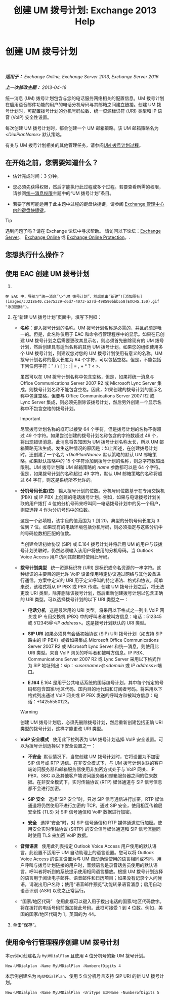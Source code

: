 ﻿---
title: '创建 UM 拨号计划: Exchange 2013 Help'
TOCTitle: 创建 UM 拨号计划
ms:assetid: 963ff2e1-515d-439a-953a-664174e5e283
ms:mtpsurl: https://technet.microsoft.com/zh-cn/library/Bb123819(v=EXCHG.150)
ms:contentKeyID: 50491199
ms.date: 01/11/2018
mtps_version: v=EXCHG.150
f1_keywords:
- Microsoft.Exchange.Management.SnapIn.Esm.Servers.UnifiedMessaging.CreateUMDialPlanWizardForm.CreateUMDialPlanWizardPage
ms.translationtype: HT
---

# 创建 UM 拨号计划

 

_**适用于：** Exchange Online, Exchange Server 2013, Exchange Server 2016_

_**上一次修改主题：** 2013-04-16_

统一消息 (UM) 拨号计划包含与您的电话服务网络相关的配置信息。UM 拨号计划在启用语音邮件功能的用户的电话分机号码与其邮箱之间建立链接。创建 UM 拨号计划时，可配置拨号计划的分机号码位数、统一资源标识符 (URI) 类型和 IP 语音 (VoIP) 安全性设置。

每次创建 UM 拨号计划时，都会创建一个 UM 邮箱策略。该 UM 邮箱策略名为 \<*DialPlanName*\> 默认策略。

有关与 UM 拨号计划相关的其他管理任务，请参阅[UM 拨号计划过程](um-dial-plan-procedures-exchange-2013-help.md)。

## 在开始之前，您需要知道什么？

  - 估计完成时间：3 分钟。

  - 您必须先获得权限，然后才能执行此过程或多个过程。若要查看所需的权限，请参阅[统一消息权限](unified-messaging-permissions-exchange-2013-help.md)主题中的“UM 拨号计划”条目。

  - 若要了解可能适用于此主题中过程的键盘快捷键，请参阅 [Exchange 管理中心内的键盘快捷键](keyboard-shortcuts-in-the-exchange-admin-center-exchange-online-protection-help.md)。

> [!tip]
> 遇到问题了吗？请在 Exchange 论坛中寻求帮助。 请访问以下论坛：<a href="https://go.microsoft.com/fwlink/p/?linkid=60612">Exchange Server</a>、 <a href="https://go.microsoft.com/fwlink/p/?linkid=267542">Exchange Online</a> 或 <a href="https://go.microsoft.com/fwlink/p/?linkid=285351">Exchange Online Protection</a>。.


## 您想执行什么操作？

## 使用 EAC 创建 UM 拨号计划

1.  
    
    在 EAC 中，导航至“统一消息”\>“UM 拨号计划”，然后单击“新建”![添加图标](images/JJ218640.c1e75329-d6d7-4073-a27d-498590bbb558(EXCHG.150).gif "添加图标")。

2.  在“新建 UM 拨号计划”页面中，填写下列框：
    
      - **名称**：键入拨号计划的名称。UM 拨号计划名称是必需的，并且必须是唯一的。但是，此名称仅用于 EAC 和命令行管理程序中的显示。如果在已创建 UM 拨号计划之后需要更改其显示名，则必须首先删除现有的 UM 拨号计划，然后创建具有适当名称的其他 UM 拨号计划。如果您的组织使用多个 UM 拨号计划，则建议您对您的 UM 拨号计划使用有意义的名称。UM 拨号计划名称的最大长度为 64 个字符，可以包括空格。但是，不能包括下列任何字符：" / \\ \[ \] : ; | = , + \* ? \< \>.
        
        虽然可以在 UM 拨号计划名称中包含空格，但是，如果将统一消息与 Office Communications Server 2007 R2 或 Microsoft Lync Server 集成，则拨号计划名称不能包含空格。因此，如果创建的拨号计划的显示名称中包含空格，但要与 Office Communications Server 2007 R2 或 Lync Server 集成，则必须先删除该拨号计划，然后另外创建一个显示名称中不包含空格的拨号计划。
        
        > [!important]
        > 尽管拨号计划名称的框可以接受 64 个字符，但是拨号计划的名称不得超过 49 个字符。如果尝试创建的拨号计划名称包含的字符数超过 49 个，将出现错误消息。此消息将告知因为 UM 拨号计划名称太长，所以 UM 邮箱策略无法生成。发生这种情况的原因是：如上所述，在创建拨号计划时，还创建了一个名为 <em>&lt;DialPlanName&gt;</em> 默认策略的默认 UM 邮箱策略。如果默认策略中的 15 个字符添加到拨号计划的名称，则总字符数超出限制。UM 拨号计划和 UM 邮箱策略的 <em>name</em> 参数都可以是 64 个字符。但是，如果拨号计划的名称超过 49 字符，默认 UM 邮箱策略的名称将超过 64 字符，则这是系统所不允许的。
    
      - **分机号码长度(位)**   输入拨号计划的位数。分机号码位数基于在专用交换机 (PBX) 或 IP PBX 上创建的电话拨号计划。例如，如果与电话拨号计划关联的用户拨打 4 位的分机号码来呼叫同一电话拨号计划中的另一个用户，则应选择 4 作为分机号码中的位数。
        
        这是一个必填框，该字段的值范围为 1 到 20。典型的分机号码长度为 3 位到 7 位。如果现有的电话环境包括分机号码，则必须指定与这些分机中的号码位数相匹配的位数。
        
        当创建会话初始协议 (SIP) 或 E.164 拨号计划并将启用 UM 的用户与该拨号计划关联时，仍然必须输入该用户将使用的分机号码。当 Outlook Voice Access 用户访问其邮箱时使用此号码。
    
      - **拨号计划类型**   统一资源标识符 (URI) 是标识或命名资源的一串字符。这种标识的主要目的是允许 VoIP 设备使用特定协议通过网络与其他设备进行通信。方案中定义的 URI 用于定义呼叫的特定语法、格式和协议。简单来说，该格式将从 IP PBX 或 PBX 传递。创建 UM 拨号计划之后，将无法更改 URI 类型，除非删除该拨号计划，然后重新创建拨号计划以包含正确的 URI 类型。可以选择拨号计划的以下 URI 类型之一：
        
          - **电话分机**   这是最常用的 URI 类型。将采用以下格式之一列出 VoIP 网关或 IP 专用交换机 (PBX) 中的呼叫者和被叫方信息：电话：512345 或 512345@\<*IP address*\>。这是拨号计划默认的 URI 类型。
        
          - **SIP URI** 如果必须具有会话初始协议 (SIP) URI 拨号计划（如支持 SIP 路由的 IP PBX）或者如果集成 Microsoft Office Communications Server 2007 R2 或 Microsoft Lync Server 和统一消息，则使用此 URI 类型。来自 VoIP 网关的呼叫者和被叫方信息。IP PBX、Communications Server 2007 R2 或 Lync Server 采用以下格式作为 SIP 地址列出：sip：\<*username*\>@\<*domain* 或 *IP address*\>:端口。
        
          - **E.164** E.164 是用于公共电话系统的国际编号计划，其中每个指定的号码都包含国家/地区代码、国内目的地代码和订阅者号码。将采用以下格式列出通过 VoIP 网关或 IP PBX 发送的呼叫方和被叫方信息：电话：+14255550123。
        
        > [!warning]
        > 创建 UM 拨号计划后，必须先删除拨号计划，然后重新创建包括正确 URI 类型的拨号计划，这样才能更改 URI 类型。
    
      - **VoIP 安全模式**   使用此下拉列表为 UM 拨号计划选择 VoIP 安全设置。可以为拨号计划选择以下安全设置之一：
        
          - **不安全**  默认情况下，当您创建 UM 拨号计划时，它将设置为不加密 SIP 信号或 RTP 通信。在非安全模式下，与 UM 拨号计划关联的客户端访问服务器和邮箱服务器使用非加密方式处于与 VoIP 网关、IP PBX、SBC 以及其他客户端访问服务器和邮箱服务器之间的往来数据。在非安全模式下，实时传输协议 (RTP) 媒体通道与 SIP 信号信息都不会进行加密。
        
          - **SIP 安全**   选择“SIP 安全”时，只对 SIP 信号通信进行加密，RTP 媒体通道将仍然使用不进行加密的 TCP。通过 SIP 安全，使用相互传输层安全性 (TLS) 对 SIP 信号通信和 VoIP 数据进行加密。
        
          - **安全**   选择“安全”时，对 SIP 信号通信和 RTP 媒体通道进行加密。使用安全实时传输协议 (SRTP) 的安全信号媒体通道和 SIP 信号流量同时使用 TLS 来加密 VoIP 数据。
    
      - **音频语言**   使用此列表指定 Outlook Voice Access 用户使用的默认语言。此设置不适用于 UM 自动助理上的语言设置。您可以将 Outlook Voice Access 的语言设置为与 UM 自动助理使用的语言相同或不同。用户呼叫与拨号计划链接的用户时，音频语言是录音话务员使用的默认语言。呼叫者将听到的系统提示使用相同语言播放。根据 UM 拨号计划选择的语言用于阅读电子邮件、语音邮件和日历项目；如果没有记录个人问候语，请说出用户名称；使用“语音邮件预览”功能转录语音消息；启用自动语音识别 (ASR) 以使之正常运行。
    
      - “国家/地区代码”   使用此框可以键入用于拨出电话的国家/地区代码数字。将在拨打的电话号码前面加拨此号码。此框可接受 1 到 4 位数。例如，美国的国家/地区代码为 1，英国的为 44。

3.  单击“保存”。

## 使用命令行管理程序创建 UM 拨号计划

本示例可创建名为 `MyUMDialPlan` 且使用 4 位分机号的新 UM 拨号计划。

    New-UMDialplan -Name MyUMDialPlan -NumberofDigits 4

本示例创建名为 `MyUMDialPlan`、使用 5 位分机号且支持 SIP URI 的新 UM 拨号计划。

    New-UMDialplan -Name MyUMDialPlan -UriType SIPName -NumberofDigits 5

